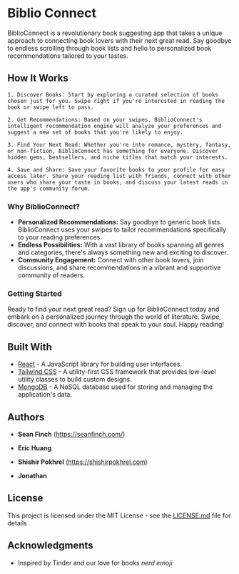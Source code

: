 # Biblio Connect

BiblioConnect is a revolutionary book suggesting app that takes a unique approach to connecting book lovers with their next great read. Say goodbye to endless scrolling through book lists and hello to personalized book recommendations tailored to your tastes.

## How It Works

    1. Discover Books: Start by exploring a curated selection of books chosen just for you. Swipe right if you're interested in reading the book or swipe left to pass.

    2. Get Recommendations: Based on your swipes, BiblioConnect's intelligent recommendation engine will analyze your preferences and suggest a new set of books that you're likely to enjoy.

    3. Find Your Next Read: Whether you're into romance, mystery, fantasy, or non-fiction, BiblioConnect has something for everyone. Discover hidden gems, bestsellers, and niche titles that match your interests.

    4. Save and Share: Save your favorite books to your profile for easy access later. Share your reading list with friends, connect with other users who share your taste in books, and discuss your latest reads in the app's community forum.

### Why BiblioConnect?

- **Personalized Recommendations:** Say goodbye to generic book lists. BiblioConnect uses your swipes to tailor recommendations specifically to your reading preferences.
- **Endless Possibilities:** With a vast library of books spanning all genres and categories, there's always something new and exciting to discover.
- **Community Engagement:** Connect with other book lovers, join discussions, and share recommendations in a vibrant and supportive community of readers.

### Getting Started

Ready to find your next great read? Sign up for BiblioConnect today and embark on a personalized journey through the world of literature. Swipe, discover, and connect with books that speak to your soul. Happy reading!

## Built With

- [React](https://react.dev/) - A JavaScript library for building user interfaces.
- [Tailwind CSS](https://tailwindcss.com/) - A utility-first CSS framework that provides low-level utility classes to build custom designs.
- [MongoDB](https://www.mongodb.com/) - A NoSQL database used for storing and managing the application's data.

## Authors

- **Sean Finch** (https://seanfinch.com/)

- **Eric Huang**

- **Shishir Pokhrel** (https://shishirpokhrel.com)

- **Jonathan**

## License

This project is licensed under the MIT License - see the [LICENSE.md](LICENSE.md) file for details

## Acknowledgments

- Inspired by Tinder and our love for books _nerd emoji_
